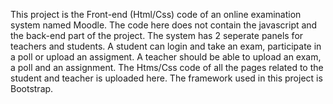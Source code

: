 This project is the Front-end (Html/Css) code of an online examination system named Moodle. The code here does not contain the javascript and the back-end part of the project.
The system has 2 seperate panels for teachers and students. A student can login and take an exam, participate in a poll or upload an assigment. A teacher should be able to upload an exam, a poll and an assignment. 
The Htms/Css code of all the pages related to the student and teacher is uploaded here. 
The framework used in this project is Bootstrap. 
